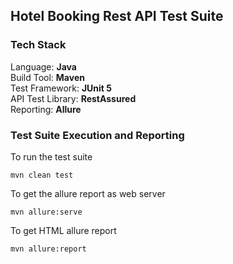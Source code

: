 ## Hotel Booking Rest API Test Suite 

### Tech Stack
Language: <b>Java</b></br>
Build Tool: <b>Maven</b></br>
Test Framework: <b>JUnit 5</b></br>
API Test Library: <b>RestAssured</b></br>
Reporting: <b>Allure</b>

### Test Suite Execution and Reporting

To run the test suite

	mvn clean test

To get the allure report as web server

	mvn allure:serve

To get HTML allure report

	mvn allure:report
